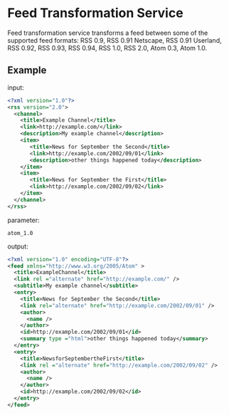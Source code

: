 # Feed Transformation Service

Feed transformation service transforms a feed between some of the supported feed formats: RSS 0.9, RSS 0.91 Netscape, RSS 0.91 Userland, RSS 0.92, RSS 0.93, RSS 0.94, RSS 1.0, RSS 2.0, Atom 0.3, Atom 1.0.

## Example

input:

```xml
<?xml version="1.0"?>
<rss version="2.0">
  <channel>
    <title>Example Channel</title>
    <link>http://example.com/</link>
    <description>My example channel</description>
    <item>
       <title>News for September the Second</title>
       <link>http://example.com/2002/09/01</link>
       <description>other things happened today</description>
    </item>
    <item>
       <title>News for September the First</title>
       <link>http://example.com/2002/09/02</link>
    </item>
  </channel>
</rss>
```

parameter:

```atom_1.0```

output:

```xml
<?xml version="1.0" encoding="UTF-8"?>
<feed xmlns="http://www.w3.org/2005/Atom" >
  <title>ExampleChannel</title>
  <link rel ="alternate" href="http://example.com/" />
  <subtitle>My example channel</subtitle>
  <entry>
    <title>News for September the Second</title>
    <link rel="alternate" href="http://example.com/2002/09/01" />
    <author>
      <name />
    </author>
    <id>http://example.com/2002/09/01</id>
    <summary type ="html">other things happened today</summary>
  </entry>
  <entry>
    <title>NewsforSeptembertheFirst</title>
    <link rel ="alternate" href="http://example.com/2002/09/02" />
    <author>
      <name />
    </author>
    <id>http://example.com/2002/09/02</id>
  </entry>
</feed>
```